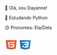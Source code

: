  👋 Olá, sou Dayanne!
 
 🌱 Estudando Python
 
 😊 Pronomes: Ela/Dela
 
 
<div> </br>

  <img align="center" alt="Rafa-HTML" height="30" width="40" src="https://raw.githubusercontent.com/devicons/devicon/master/icons/html5/html5-original.svg">
  <img align="center" alt="Rafa-CSS" height="30" width="40" src="https://raw.githubusercontent.com/devicons/devicon/master/icons/css3/css3-original.svg">
</div>
